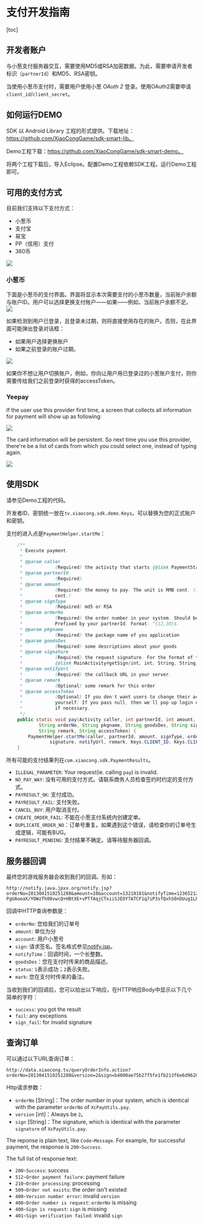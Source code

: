 # 支付开发指南

[toc]

<a name="appply_for_account" ></a>
## 开发者账户

与小葱支付服务器交互，需要使用MD5或RSA加密数据。为此，需要申请开发者标识（`partnerId`）和MD5、RSA密钥。

当使用小葱币支付时，需要用户使用小葱 *OAuth 2* 登录。使用OAuth2需要申请`client_id`/`client_secret`。

## 如何运行DEMO

SDK 以 Android Library 工程的形式提供。下载地址：https://github.com/XiaoCongGame/sdk-smart-lib。

Demo工程下载：https://github.com/XiaoCongGame/sdk-smart-demo。

将两个工程下载后，导入Eclipse。配置Demo工程依赖SDK工程。运行Demo工程即可。

## 可用的支付方式

目前我们支持以下支付方式：

- 小葱币
- 支付宝
- 易宝
- PP（信用）支付
- 360币

![](payways.png)

### 小葱币

下面是小葱币的支付界面。界面将显示本次需要支付的小葱币数量，当前账户余额与账户ID。用户可以选择更换支付账户——如果——例如，当前账户余额不足。
![](xc_xiaocong_coins.png)

如果检测到用户已登录，且登录未过期，则将直接使用存在的账户。否则，在此界面可能弹出登录对话框：

- 如果用户选择更换账户
- 如果之前登录的账户过期。

![](xiaocong-coins-change-account.png)

如果你不想让用户切换账户，例如，你向让用户用已登录过的小葱账户支付，则你需要传给我们之前登录时获得的accessToken。

### Yeepay

If the user use this provider first time, a screen that collects all information for payment will show up as following:

![](yeepay_input_cards.png)

The card information will be persistent. So next time you use this provider, there're be a list of cards from which you could select one, instead of typing again.

![](yeepay_list.png)

## 使用SDK

请参见Demo工程的代码。

开发者ID、密钥统一放在`tv.xiaocong.sdk.demo.Keys`。可以替换为您的正式账户和密钥。

支付的进入点是`PaymentHelper.startMe`：

```java
    /**
     * Execute payment.
     * 
     * @param caller
     *            (Required) the activity that starts {@link PaymentStartActivity}.
     * @param partnerId
     *            (Required)
     * @param amount
     *            (Required) the money to pay. The unit is RMB cent. (1 Xiaocong coin == 1 RMB
     *            cent.)
     * @param signType
     *            (Required) md5 or RSA
     * @param orderNo
     *            (Required) the order number in your system. Should be unique for all your request.
     *            Prefixed by your partnerId. Format: ^{12,30}$.
     * @param pkgname
     *            (Required) the package name of you application
     * @param goodsDes
     *            (Required) some descriptions about your goods
     * @param signature
     *            (Required) the request signature. For the format of the signature, refer to
     *            {@link MainActivity#getSign(int, int, String, String, String)}.
     * @param notifyUrl
     *            (Required) the callback URL in your server.
     * @param remark
     *            (Optional) some remark for this order
     * @param accessToken
     *            (Optional) If you don't want users to change their account, provide a accessToken
     *            yourself; If you pass null, then we'll pop up login dialog to get the accessToken
     *            if necessary.
     */
    public static void pay(Activity caller, int partnerId, int amount, String signType,
            String orderNo, String pkgname, String goodsDes, String signature, String notifyUrl,
            String remark, String accessToken) {
        PaymentHelper.startMe(caller, partnerId, amount, signType, orderNo, pkgname, goodsDes,
                signature, notifyUrl, remark, Keys.CLIENT_ID, Keys.CLIENT_SECRET, accessToken);
    }
```

所有可能的支付结果列在`com.xiaocong.sdk.PaymentResults`。

- `ILLEGAL_PARAMETER`: Your request(ie. calling `pay`) is invalid.
- `NO_PAY_WAY`: 没有可用的支付方式。请联系商务人员检查签约时约定的支付方式。
- `PAYRESULT_OK`: 支付成功。
- `PAYRESULT_FAIL`: 支付失败。
- `CANCEL_BUY`: 用户取消支付。
- `CREATE_ORDER_FAIL`: 不能在小葱支付系统内创建定单。
- `DUPLICATE_ORDER_NO`：订单号重复。如果遇到这个错误，请检查你的订单号生成逻辑，可能有BUG。
- `PAYRESULT_PENDING`: 支付结果不确定。请等待服务器回调。

## 服务器回调

最终您的游戏服务器会收到我们的回调。形如：
```
http://notify.java.jpxx.org/notify.jsp?orderNo=2013041510251288&amount=10&account=13218181&notifyTime=12365212352&goodsDes=sword&status=1&sign=ZPZULntRpJwFmGNIVKwjLEF2Tze7bqs60rxQ22CqT5J1UlvGo575QK9z/+p+7E9cOoRoWzqR6xHZ6WVv3dloyGKDR0btvrdq PgUAoeaX/YOWzTh00vwcQ+HBtXE+vPTfAqjCTxiiSJEOY7ATCF1q7iP3sfQxhS0nDUug1LP3OLk&mark=testcontent
```

回调中HTTP查询参数是：

- `orderNo`: 您给我们的订单号
- `amount`: 单位为分
- `account`: 用户小葱号
- `sign`: 请求签名。签名格式参见[notify.jsp](https://github.com/XiaoCongGame/xcPay_notify_demo/blob/master/src/main/webapp/notify.jsp)。
- `notifyTime`：回调时间，一个长整数。
- `goodsDes`：您在支付时传来的商品描述。
- `status`: `1`表示成功；`2`表示失败。
- `mark`: 您在支付时传来的备注。

当收到我们的回调后，您可以给出以下响应，在HTTP响应Body中显示以下几个简单的字符：

- `success`: you got the result
- `fail`: any exceptions
- `sign_fail`: for invalid signature

## 查询订单

可以通过以下URL查询订单：
```
http://data.xiaocong.tv/queryOrderInfo.action?orderNo=2013041510251288&version=2&sign=b4600ae75b27f5fe1fb213f6e6d9620a
```

Http请求参数：

- `orderNo` [String]：The order number in your system, which is identical with the parameter `orderNo` of `XcPayUtils.pay`.
- `version` [int]：Always be `2`。
- `sign` [String]：The signature, which is identical with the parameter `signature` of `XcPayUtils.pay`.

The reponse is plain text, like `Code~Message`. For example, for successful payment, the response is `200~Success`.

The full list of response text:
- `200~Success`: success
- `512~Order payment failure`: payment failure
- `210~Order processing`: processing
- `509~Order not exists`: the order isn't existed
- `400~Version number error`: invalid `version`
- `400~Order number is request`: `orderNo` is missing
- `400~Sign is request`: `sign` is missing
- `401~Sign verification failed`: invalid `sign`

